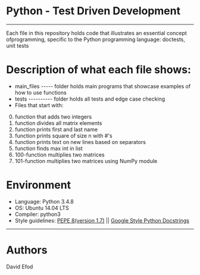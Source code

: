 # Python - Test Driven Development
<hr>
Each file in this repository holds code that illustrates an essential concept ofprogramming, specific to the Python programming language:
doctests, unit tests

# Description of what each file shows:
* main_files ----- folder holds main programs that showcase examples of how to use functions
* tests ---------- folder holds all tests and edge case checking
* Files that start with:

0. function that adds two integers
1. function divides all matrix elements
2. function prints first and last name
3. function prints square of size n with #'s
4. function prints text on new lines based on separators
5. function finds max int in list
6. 100-function multiplies two matrices
7. 101-function multiplies two matrices using NumPy module

# Environment
* Language: Python 3.4.8
* OS: Ubuntu 14.04 LTS
* Compiler: python3
* Style guidelines: [PEPE 8(version 1.7)](https://www.python.org/dev/peps/pep-0008/) || [Google Style Python Docstrings](http://sphinxcontrib-napoleon.readthedocs.io/en/latest/example_google.html)

<hr>

# Authors

David Efod
